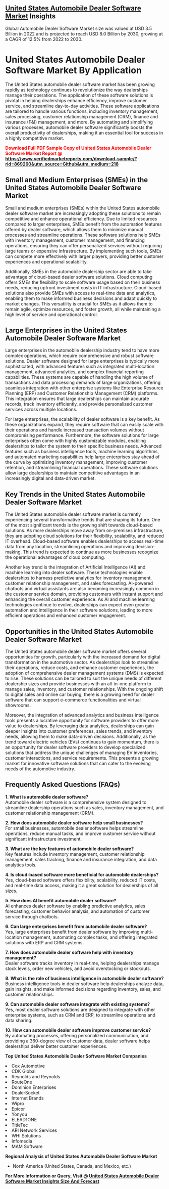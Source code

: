 <h2><a href="https://www.verifiedmarketreports.com/download-sample/?rid=869260&amp;utm_source=Github&amp;utm_medium=218" target="_blank">United States Automobile Dealer Software Market</a> Insights</h2><p>Global Automobile Dealer Software Market size was valued at USD 3.5 Billion in 2022 and is projected to reach USD 8.0 Billion by 2030, growing at a CAGR of 12.5% from 2022 to 2030.</p><p><h1>United States Automobile Dealer Software Market By Application</h1> <p>The United States automobile dealer software market has been growing rapidly as technology continues to revolutionize the way dealerships manage their operations. The application of these software solutions is pivotal in helping dealerships enhance efficiency, improve customer service, and streamline day-to-day activities. These software applications are tailored to handle various functions, including inventory management, sales processing, customer relationship management (CRM), finance and insurance (F&I) management, and more. By automating and simplifying various processes, automobile dealer software significantly boosts the overall productivity of dealerships, making it an essential tool for success in a highly competitive market. <strong><p><span class=""><span style="color: #ff0000;"><strong>Download Full PDF Sample Copy of United States Automobile Dealer Software Market Report</strong> @ </span><a href="https://www.verifiedmarketreports.com/download-sample/?rid=869260&amp;utm_source=Github&amp;utm_medium=218" target="_blank">https://www.verifiedmarketreports.com/download-sample/?rid=869260&amp;utm_source=Github&amp;utm_medium=218</a></span></p></strong></p> <h2>Small and Medium Enterprises (SMEs) in the United States Automobile Dealer Software Market</h2> <p>Small and medium enterprises (SMEs) within the United States automobile dealer software market are increasingly adopting these solutions to remain competitive and enhance operational efficiency. Due to limited resources compared to larger enterprises, SMEs benefit from the automation features offered by dealer software, which allows them to minimize manual processes and streamline operations. These software solutions help SMEs with inventory management, customer management, and financing operations, ensuring they can offer personalized services without requiring large teams or expensive infrastructure. By implementing such tools, SMEs can compete more effectively with larger players, providing better customer experiences and operational scalability.</p> <p>Additionally, SMEs in the automobile dealership sector are able to take advantage of cloud-based dealer software solutions. Cloud computing offers SMEs the flexibility to scale software usage based on their business needs, reducing upfront investment costs in IT infrastructure. Cloud-based solutions also provide SMEs with access to real-time data and analytics, enabling them to make informed business decisions and adapt quickly to market changes. This versatility is crucial for SMEs as it allows them to remain agile, optimize resources, and foster growth, all while maintaining a high level of service and operational control.</p> <h2>Large Enterprises in the United States Automobile Dealer Software Market</h2> <p>Large enterprises in the automobile dealership industry tend to have more complex operations, which require comprehensive and robust software solutions. Dealer software designed for large enterprises is typically more sophisticated, with advanced features such as integrated multi-location management, advanced analytics, and complex financial reporting capabilities. These systems are capable of handling the high volume of transactions and data processing demands of large organizations, offering seamless integration with other enterprise systems like Enterprise Resource Planning (ERP) and Customer Relationship Management (CRM) platforms. This integration ensures that large dealerships can maintain accurate records, track inventory efficiently, and provide personalized customer services across multiple locations.</p> <p>For large enterprises, the scalability of dealer software is a key benefit. As these organizations expand, they require software that can easily scale with their operations and handle increased transaction volumes without compromising performance. Furthermore, the software solutions for large enterprises often come with highly customizable modules, enabling dealerships to tailor the system to their specific business needs. Advanced features such as business intelligence tools, machine learning algorithms, and automated marketing capabilities help large enterprises stay ahead of the curve by optimizing inventory management, improving customer retention, and streamlining financial operations. These software solutions allow large dealerships to maintain competitive advantages in an increasingly digital and data-driven market.</p> <h2>Key Trends in the United States Automobile Dealer Software Market</h2> <p>The United States automobile dealer software market is currently experiencing several transformative trends that are shaping its future. One of the most significant trends is the growing shift towards cloud-based solutions. As more dealerships move away from on-premises infrastructure, they are adopting cloud solutions for their flexibility, scalability, and reduced IT overhead. Cloud-based software enables dealerships to access real-time data from any location, streamlining operations and improving decision-making. This trend is expected to continue as more businesses recognize the operational advantages of cloud computing.</p> <p>Another key trend is the integration of Artificial Intelligence (AI) and machine learning into dealer software. These technologies enable dealerships to harness predictive analytics for inventory management, customer relationship management, and sales forecasting. AI-powered chatbots and virtual assistants are also becoming increasingly common in the customer service domain, providing customers with instant support and enhancing the overall customer experience. As AI and machine learning technologies continue to evolve, dealerships can expect even greater automation and intelligence in their software solutions, leading to more efficient operations and enhanced customer engagement.</p> <h2>Opportunities in the United States Automobile Dealer Software Market</h2> <p>The United States automobile dealer software market offers several opportunities for growth, particularly with the increased demand for digital transformation in the automotive sector. As dealerships look to streamline their operations, reduce costs, and enhance customer experiences, the adoption of comprehensive dealer management systems (DMS) is expected to rise. These solutions can be tailored to suit the unique needs of different dealership sizes and provide businesses with an all-in-one platform to manage sales, inventory, and customer relationships. With the ongoing shift to digital sales and online car buying, there is a growing need for dealer software that can support e-commerce functionalities and virtual showrooms.</p> <p>Moreover, the integration of advanced analytics and business intelligence tools presents a lucrative opportunity for software providers to offer more value to dealerships. By leveraging data analytics, dealerships can gain deeper insights into customer preferences, sales trends, and inventory needs, allowing them to make data-driven decisions. Additionally, as the trend toward electric vehicles (EVs) continues to gain momentum, there is an opportunity for dealer software providers to develop specialized solutions that address the unique challenges of managing EV inventories, customer interactions, and service requirements. This presents a growing market for innovative software solutions that can cater to the evolving needs of the automotive industry.</p> <h2>Frequently Asked Questions (FAQs)</h2> <p><strong>1. What is automobile dealer software?</strong><br>Automobile dealer software is a comprehensive system designed to streamline dealership operations such as sales, inventory management, and customer relationship management (CRM).</p> <p><strong>2. How does automobile dealer software help small businesses?</strong><br>For small businesses, automobile dealer software helps streamline operations, reduce manual tasks, and improve customer service without significant infrastructure investment.</p> <p><strong>3. What are the key features of automobile dealer software?</strong><br>Key features include inventory management, customer relationship management, sales tracking, finance and insurance integration, and data analytics tools.</p> <p><strong>4. Is cloud-based software more beneficial for automobile dealerships?</strong><br>Yes, cloud-based software offers flexibility, scalability, reduced IT costs, and real-time data access, making it a great solution for dealerships of all sizes.</p> <p><strong>5. How does AI benefit automobile dealer software?</strong><br>AI enhances dealer software by enabling predictive analytics, sales forecasting, customer behavior analysis, and automation of customer service through chatbots.</p> <p><strong>6. Can large enterprises benefit from automobile dealer software?</strong><br>Yes, large enterprises benefit from dealer software by improving multi-location management, automating complex tasks, and offering integrated solutions with ERP and CRM systems.</p> <p><strong>7. How does automobile dealer software help with inventory management?</strong><br>Dealer software tracks inventory in real-time, helping dealerships manage stock levels, order new vehicles, and avoid overstocking or stockouts.</p> <p><strong>8. What is the role of business intelligence in automobile dealer software?</strong><br>Business intelligence tools in dealer software help dealerships analyze data, gain insights, and make informed decisions regarding inventory, sales, and customer relationships.</p> <p><strong>9. Can automobile dealer software integrate with existing systems?</strong><br>Yes, most dealer software solutions are designed to integrate with other enterprise systems, such as CRM and ERP, to streamline operations and data sharing.</p> <p><strong>10. How can automobile dealer software improve customer service?</strong><br>By automating processes, offering personalized communication, and providing a 360-degree view of customer data, dealer software helps dealerships deliver better customer experiences.</p> </p><p><strong>Top United States Automobile Dealer Software Market Companies</strong></p><div data-test-id=""><p><li>Cox Automotive</li><li> CDK Global</li><li> Reynolds and Reynolds</li><li> RouteOne</li><li> Dominion Enterprises</li><li> DealerSocket</li><li> Internet Brands</li><li> Wipro</li><li> Epicor</li><li> Yonyou</li><li> ELEAD1ONE</li><li> TitleTec</li><li> ARI Network Services</li><li> WHI Solutions</li><li> Infomedia</li><li> MAM Software</li></p><div><strong>Regional Analysis of&nbsp;United States Automobile Dealer Software Market</strong></div><ul><li dir="ltr"><p dir="ltr">North America&nbsp;(United States, Canada, and Mexico, etc.)</p></li></ul><p><strong>For More Information or Query, Visit @&nbsp;</strong><strong><a href="https://www.verifiedmarketreports.com/product/automobile-dealer-software-market/?utm_source=Github&amp;utm_medium=218" target="_blank">United States Automobile Dealer Software Market Insights Size And Forecast</a></strong></p></div>
